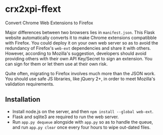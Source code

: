 # crx2xpi-ffext
Convert Chrome Web Extensions to Firefox

Major differences between two browsers lies in `manifest.json`. This Flask website automatically converts it to make Chrome extensions compatibble with Firefox. You could deploy it on your own web server so as to avoid the redundancy of Firefox's `web-ext` dependencies and share it with others. However, according to Mozilla's suggestion, developers should avoid providing others with their own API Key/Secret to sign an extension. You can sign for them or let them use at their own risk.

Quite often, migrating to Firefox involves much more than the JSON work. You should use safe JS libraries, like jQuery 2+, in order to meet Mozilla's validation requirements.

## Installation

- Install node.js on the server, and then `npm install --global web-ext`.
- Flask and sqlite3 are required to run the web server.
- Run `app.py dequeue` alongside with `app.py` so as to handle the queue, and run `app.py clear` once every four hours to wipe out-dated files.
